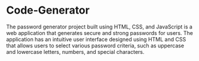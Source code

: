 # Code-Generator
The password generator project built using HTML, CSS, and JavaScript is a web application that generates secure and strong passwords for users. The application has an intuitive user interface designed using HTML and CSS that allows users to select various password criteria, such as  uppercase and lowercase letters, numbers, and special characters. 
